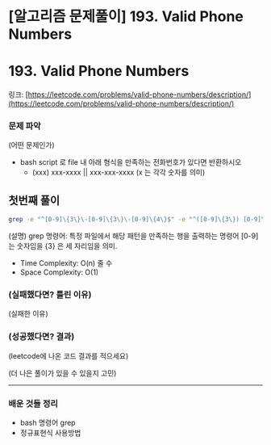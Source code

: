 # [알고리즘 문제풀이] **193. Valid Phone Numbers**

# **193. Valid Phone Numbers**

링크: [https://leetcode.com/problems/valid-phone-numbers/description/](https://leetcode.com/problems/valid-phone-numbers/description/)

### 문제 파악

(어떤 문제인가)

- bash script 로 file 내 아래  형식을 만족하는 전화번호가 있다면 반환하시오
    - (xxx) xxx-xxxx || xxx-xxx-xxxx (x 는 각각 숫자를 의미)

## 첫번째 풀이

```bash
grep -e "^[0-9]\{3\}\-[0-9]\{3\}\-[0-9]\{4\}$" -e "^([0-9]\{3\}) [0-9]\{3\}\-[0-9]\{4\}$" file.txt
```

(설명) grep 명령어: 특정 파일에서 해당 패턴을 만족하는 행을 출력하는 명령어 [0-9]는 숫자임을 \{3} 은 세 자리임을 의미.

- Time Complexity: O(n) 줄 수
- Space Complexity: O(1)

### (실패했다면? 틀린 이유)

(실패한 이유)

### (성공했다면? 결과)

(leetcode에 나온 코드 결과를 적으세요)

(더 나은 풀이가 있을 수 있을지 고민)

---

### 배운 것들 정리

- bash 명령어 grep
- 정규표현식 사용방법